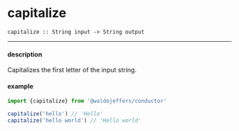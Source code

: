 # capitalize

`capitalize :: String input -> String output`

---

#### description
Capitalizes the first letter of the input string.

#### example
```js
import {capitalize} from '@waldojeffers/conductor'

capitalize('hello') // 'Hello'
capitalize('hello world') // 'Hello world'
```
